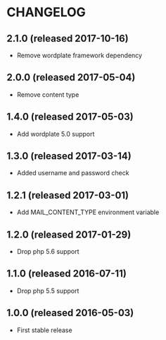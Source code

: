 # CHANGELOG

## 2.1.0 (released 2017-10-16)

- Remove wordplate framework dependency

## 2.0.0 (released 2017-05-04)

- Remove content type

## 1.4.0 (released 2017-05-03)

- Add wordplate 5.0 support

## 1.3.0 (released 2017-03-14)

- Added username and password check

## 1.2.1 (released 2017-03-01)

- Add MAIL_CONTENT_TYPE environment variable

## 1.2.0 (released 2017-01-29)

- Drop php 5.6 support

## 1.1.0 (released 2016-07-11)

- Drop php 5.5 support

## 1.0.0 (released 2016-05-03)

- First stable release
